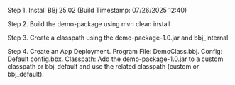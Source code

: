 Step 1.
Install BBj 25.02 (Build Timestamp: 07/26/2025 12:40)

Step 2.
Build the demo-package using mvn clean install

Step 3.
Create a classpath using the demo-package-1.0.jar and bbj_internal

Step 4.
Create an App Deployment.
Program File: DemoClass.bbj.
Config: Default config.bbx.
Classpath: Add the demo-package-1.0.jar to a custom classpath or bbj_default and use the related classpath (custom or bbj_default).